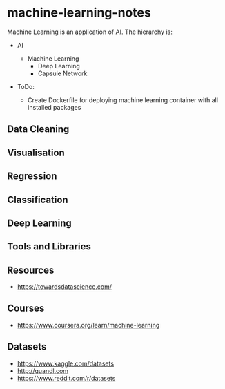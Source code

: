 # machine-learning-notes

Machine Learning is an application of AI. The hierarchy is:
 * AI
   * Machine Learning
     * Deep Learning
     * Capsule Network
     
* ToDo:
  * Create Dockerfile for deploying machine learning container with all installed packages

## Data Cleaning
## Visualisation
## Regression
## Classification
## Deep Learning

## Tools and Libraries

## Resources
* https://towardsdatascience.com/

## Courses
* https://www.coursera.org/learn/machine-learning

## Datasets
* https://www.kaggle.com/datasets
* http://quandl.com
* https://www.reddit.com/r/datasets
